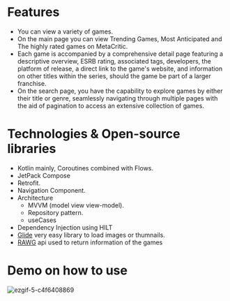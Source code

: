 # Features
* You can view a variety of games.
* On the main page you can view Trending Games, Most Anticipated and The highly rated games on MetaCritic.
* Each game is accompanied by a comprehensive detail page featuring a descriptive overview, ESRB rating, associated tags, developers, the platform of release, a direct link to the game's website,
 and information on other titles within the series, should the game be part of a larger franchise.
* On the search page, you have the capability to explore games by either their title or genre, seamlessly navigating through multiple pages with the aid of pagination to access an extensive collection of games.

# Technologies & Open-source libraries
* Kotlin mainly, Coroutines combined with Flows.
* JetPack Compose
* Retrofit.
* Navigation Component.
* Architecture
  - MVVM (model view view-model).
  - Repository pattern.
  - useCases
* Dependency Injection using HILT
* [Glide](https://github.com/bumptech/glide) very easy library to load images or thumnails.
* [RAWG](https://rawg.io/apidocs) api used to return information of the games

# Demo on how to use
![ezgif-5-c4f6408869](https://github.com/AbdallahHassanN/Game-Journal/assets/81488210/69f20499-2df6-47d6-8a28-6ea75f7d29d9)


